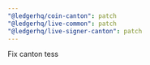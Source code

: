 ```yaml
---
"@ledgerhq/coin-canton": patch
"@ledgerhq/live-common": patch
"@ledgerhq/live-signer-canton": patch
---
```


Fix canton tess
